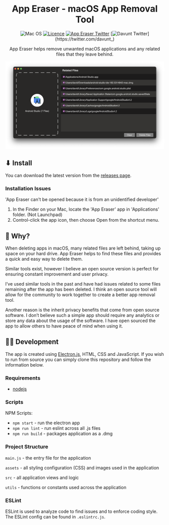 <h1 align="center">App Eraser - macOS App Removal Tool</h1>

<div align="center">

![Mac OS](https://img.shields.io/badge/mac%20os-000000?style=flat-square&logo=macos&logoColor=F0F0F0)
[![Licence](https://img.shields.io/github/license/davunt/app-eraser?style=flat-square)](./LICENSE)
[![App Eraser Twitter](https://img.shields.io/twitter/url?label=@AppEraser&style=social&url=https%3A%2F%2Ftwitter.com%2FAppEraser)](https://twitter.com/AppEraser)
[![Davunt Twitter](https://img.shields.io/twitter/url?label=@davunt_&style=social&url=https%3A%2F%2Ftwitter.com%2Fdavunt_)](https://twitter.com/davunt_)

App Eraser helps remove unwanted macOS applications and any related files that they leave behind.

![App Screenshot](assets/img/appScreenshot.png)

</div>

## ⬇ Install
You can download the latest version from the [releases page](https://github.com/davunt/app-eraser/releases).

### Installation Issues
'App Eraser can't be opened because it is from an unidentified developer'
1. In the Finder on your Mac, locate the 'App Eraser' app in 'Applications' folder. (Not Launchpad)
2. Control-click the app icon, then choose Open from the shortcut menu.

## 🤷 Why?
When deleting apps in macOS, many related files are left behind, taking up space on your hard drive. App Eraser helps to find these files and provides a quick and easy way to delete them.

Similar tools exist, however I believe an open source version is perfect for ensuring constant improvement and user privacy.

I’ve used similar tools in the past and have had issues related to some files remaining after the app has been deleted. I think an open source tool will allow for the community to work together to create a better app removal tool.

Another reason is the inherit privacy benefits that come from open source software. I don’t believe such a simple app should require any analytics or store any data about the usage of the software. I have open sourced the app to allow others to have peace of mind when using it.

## 👩‍💻 Development
The app is created using [Electron.js](https://www.electronjs.org/), HTML, CSS and JavaScript. If you wish to run from source you can simply clone this repository and follow the information below.

### Requirements
- [nodejs](https://nodejs.org/en/)

### Scripts
NPM Scripts:

- `npm start` - run the electron app
- `npm run lint` - run eslint across all .js files
- `npm run build` - packages application as a .dmg

### Project Structure
`main.js` - the entry file for the application

`assets` - all styling configuration (CSS) and images used in the application

`src` - all application views and logic 

`utils` - functions or constants used across the application

### ESLint
ESLint is used to analyze code to find issues and to enforce coding style. The ESLint config can be found in `.eslintrc.js`.